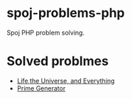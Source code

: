 # spoj-problems-php
Spoj PHP problem solving.

# Solved problmes
 * [Life,the Universe, and Everything](./1.%20Life,%20the%20Universe,%20and%20Everything/README.md)
 * [Prime Generator](./2.%20Prime%20Generator/Readme.md)